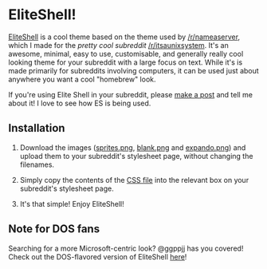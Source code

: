 # EliteShell!

[EliteShell](https://www.reddit.com/r/eliteshell) is a cool theme based on the theme used by [/r/nameaserver](https://www.reddit.com/r/nameaserver), which I made for the _pretty cool subreddit_ [/r/itsaunixsystem](https://www.reddit.com/r/itsaunixsystem). It's an awesome, minimal, easy to use, customisable, and generally really cool looking theme for your subreddit with a large focus on text. While it's is made primarily for subreddits involving computers, it can be used just about anywhere you want a cool "homebrew" look.

If you're using Elite Shell in your subreddit, please [make a post](https://www.reddit.com/r/eliteshell/submit?title=/r/YourSub%20is%20using%20EliteShell!) and tell me about it! I love to see how ES is being used.

## Installation

1. Download the images ([sprites.png](https://raw.githubusercontent.com/ctrezevant/eliteshell/master/sprites.png), [blank.png](https://rawgithubcom/ctrezevant/eliteshell/blob/master/blankpng) and [expando.png](https://raw.githubusercontent.com/ctrezevant/eliteshell/master/expando.png)) and upload them to your subreddit's stylesheet page, without changing the filenames.

2. Simply copy the contents of the [CSS file](https://github.com/ctrezevant/eliteshell/blob/master/eliteshell.css) into the relevant box on your subreddit's stylesheet page.

3. It's that simple! Enjoy EliteShell!


## Note for DOS fans

Searching for a more Microsoft-centric look? @ggppjj has you covered! Check out the DOS-flavored version of EliteShell [here](https://github.com/ggppjj/eliteshell)!
